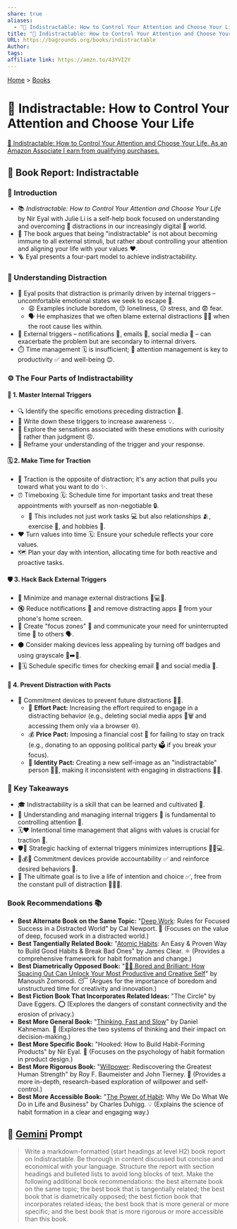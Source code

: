 ```yaml
---
share: true
aliases:
  - "🧘 Indistractable: How to Control Your Attention and Choose Your Life"
title: "🧘 Indistractable: How to Control Your Attention and Choose Your Life"
URL: https://bagrounds.org/books/indistractable
Author: 
tags: 
affiliate link: https://amzn.to/43YVI2Y
---
```

[Home](../index.md) > [Books](./index.md)  
# 🧘 Indistractable: How to Control Your Attention and Choose Your Life  
[🛒 Indistractable: How to Control Your Attention and Choose Your Life. As an Amazon Associate I earn from qualifying purchases.](https://amzn.to/43YVI2Y)  
  
## 📖 Book Report: Indistractable  
  
### 🚀 Introduction  
  
* 📚 *Indistractable: How to Control Your Attention and Choose Your Life* by Nir Eyal with Julie Li is a self-help book focused on understanding and overcoming 🤯 distractions in our increasingly digital 📱 world.  
* 🎯 The book argues that being "indistractable" is not about becoming immune to all external stimuli, but rather about controlling your attention and aligning your life with your values ❤️.  
* 🪜 Eyal presents a four-part model to achieve indistractability.  
  
### 🤔 Understanding Distraction  
  
* 🧠 Eyal posits that distraction is primarily driven by internal triggers – uncomfortable emotional states we seek to escape 💨.  
    * 😩 Examples include boredom, 😔 loneliness, 😥 stress, and 😨 fear.  
    * 🗣️ He emphasizes that we often blame external distractions 🔔📱 when the root cause lies within.  
* 📱 External triggers – notifications 🔔, emails 📧, social media 📱 – can exacerbate the problem but are secondary to internal drivers.  
* ⏱️ Time management 🗓️ is insufficient; 🧘 attention management is key to productivity ✅ and well-being 😊.  
  
### ⚙️ The Four Parts of Indistractability  
  
#### 🧭 1. Master Internal Triggers  
  
* 🔍 Identify the specific emotions preceding distraction 🤔.  
* 📝 Write down these triggers to increase awareness 💡.  
* 🧘 Explore the sensations associated with these emotions with curiosity 🤔 rather than judgment 😠.  
* 🔄 Reframe your understanding of the trigger and your response.  
  
#### 🗓️ 2. Make Time for Traction  
  
* 🚀 Traction is the opposite of distraction; it's any action that pulls you toward what you want to do ✨.  
* ⏰ Timeboxing 🗓️: Schedule time for important tasks and treat these appointments with yourself as non-negotiable 🔒.  
    * 💼 This includes not just work tasks 💻 but also relationships 🫂, exercise 💪, and hobbies 🎨.  
* ❤️ Turn values into time 🗓️: Ensure your schedule reflects your core values.  
* 🗺️ Plan your day with intention, allocating time for both reactive and proactive tasks.  
  
#### 🛡️ 3. Hack Back External Triggers  
  
* 🚫 Minimize and manage external distractions 📱💻🔔.  
* 🔇 Reduce notifications 🔔 and remove distracting apps 📱 from your phone's home screen.  
* 🚧 Create "focus zones" 🧘 and communicate your need for uninterrupted time 🤫 to others 🗣️.  
* ⚫ Consider making devices less appealing by turning off badges and using grayscale 📱➡️📱.  
* 📧🗓️ Schedule specific times for checking email 📧 and social media 📱.  
  
#### 🛑 4. Prevent Distraction with Pacts  
  
* 🤝 Commitment devices to prevent future distractions 🚫📱.  
    * 💪 **Effort Pact:** Increasing the effort required to engage in a distracting behavior (e.g., deleting social media apps 📱🗑️ and accessing them only via a browser 🌐).  
    * 💰 **Price Pact:** Imposing a financial cost 💸 for failing to stay on track (e.g., donating to an opposing political party 🗳️ if you break your focus).  
    * 👤 **Identity Pact:** Creating a new self-image as an "indistractable" person 🧘👤, making it inconsistent with engaging in distractions 🚫📱.  
  
### 🔑 Key Takeaways  
  
* 🎓 Indistractability is a skill that can be learned and cultivated 🌱.  
* 🧠 Understanding and managing internal triggers 🤔 is fundamental to controlling attention 🧘.  
* 🗓️❤️ Intentional time management that aligns with values is crucial for traction 🚀.  
* 🛡️📱 Strategic hacking of external triggers minimizes interruptions 🚫🔔💻.  
* 🤝💰👤 Commitment devices provide accountability ✅ and reinforce desired behaviors 💪.  
* 🎯 The ultimate goal is to live a life of intention and choice ✅, free from the constant pull of distraction 🚫📱🔔.  
  
### Book Recommendations 📚  
* **Best Alternate Book on the Same Topic:** "[Deep Work](./deep-work.md): Rules for Focused Success in a Distracted World" by Cal Newport. 🧘 (Focuses on the value of deep, focused work in a distracted world.)  
* **Best Tangentially Related Book:** "[Atomic Habits](./atomic-habits.md): An Easy & Proven Way to Build Good Habits & Break Bad Ones" by James Clear. ⚛️ (Provides a comprehensive framework for habit formation and change.)  
* **Best Diametrically Opposed Book:** "[🥱🤓 Bored and Brilliant: How Spacing Out Can Unlock Your Most Productive and Creative Self](./bored-and-brilliant.md)" by Manoush Zomorodi. 😴 (Argues for the importance of boredom and unstructured time for creativity and innovation.)  
* **Best Fiction Book That Incorporates Related Ideas:** "The Circle" by Dave Eggers. ⭕ (Explores the dangers of constant connectivity and the erosion of privacy.)  
* **Best More General Book:** "[Thinking, Fast and Slow](./thinking-fast-and-slow.md)" by Daniel Kahneman. 🧠 (Explores the two systems of thinking and their impact on decision-making.)  
* **Best More Specific Book:** "Hooked: How to Build Habit-Forming Products" by Nir Eyal. 🎣 (Focuses on the psychology of habit formation in product design.)  
* **Best More Rigorous Book:** "[Willpower](./willpower.md): Rediscovering the Greatest Human Strength" by Roy F. Baumeister and John Tierney. 💪 (Provides a more in-depth, research-based exploration of willpower and self-control.)  
* **Best More Accessible Book:** "[The Power of Habit](./the-power-of-habit.md): Why We Do What We Do in Life and Business" by Charles Duhigg. 💡 (Explains the science of habit formation in a clear and engaging way.)  
  
## 💬 [Gemini](https://gemini.google.com) Prompt  
> Write a markdown-formatted (start headings at level H2) book report on Indistractable. Be thorough in content discussed but concise and economical with your language. Structure the report with section headings and bulleted lists to avoid long blocks of text. Make the following additional book recommendations: the best alternate book on the same topic; the best book that is tangentially related; the best book that is diametrically opposed; the best fiction book that incorporates related ideas; the best book that is more general or more specific; and the best book that is more rigorous or more accessible than this book.